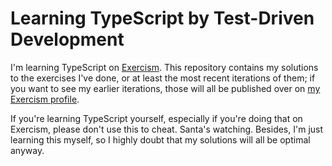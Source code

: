 # Learning TypeScript by Test-Driven Development

I'm learning TypeScript on [Exercism](https://exercism.org). This repository contains my solutions to the exercises I've done, or at least the most recent iterations of them; if you want to see my earlier iterations, those will all be published over on [my Exercism profile](https://exercism.org/profiles/crabbit-git/solutions).

If you're learning TypeScript yourself, especially if you're doing that on Exercism, please don't use this to cheat. Santa's watching. Besides, I'm just learning this myself, so I highly doubt that my solutions will all be optimal anyway.

